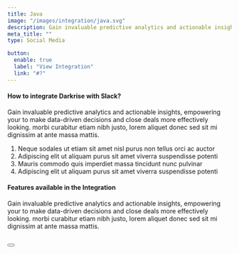 ```yaml
---
title: Java
image: "/images/integration/java.svg"
description: Gain invaluable predictive analytics and actionable insights, empowering your to make data-driven decisions.
meta_title: ""
type: Social Media

button:
  enable: true
  label: "View Integration"
  link: "#?"
---
```


#### How to integrate Darkrise with Slack?

Gain invaluable predictive analytics and actionable insights, empowering your to make data-driven decisions and close deals more effectively looking. morbi curabitur etiam nibh justo, lorem aliquet donec sed sit mi dignissim at ante massa mattis.

1. Neque sodales ut etiam sit amet nisl purus non tellus orci ac auctor
2. Adipiscing elit ut aliquam purus sit amet viverra suspendisse potenti
3. Mauris commodo quis imperdiet massa tincidunt nunc pulvinar
4. Adipiscing elit ut aliquam purus sit amet viverra suspendisse potenti

#### Features available in the Integration

Gain invaluable predictive analytics and actionable insights, empowering your to make data-driven decisions and close deals more effectively looking. morbi curabitur etiam nibh justo, lorem aliquet donec sed sit mi dignissim at ante massa mattis.

<br />

<Button label="Connect Mailchimp" link="#" />
